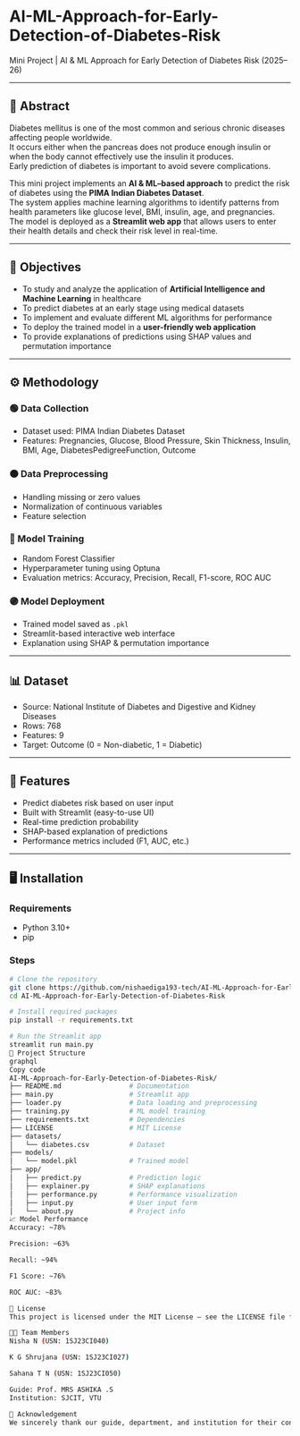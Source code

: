 # AI-ML-Approach-for-Early-Detection-of-Diabetes-Risk
Mini Project | AI & ML Approach for Early Detection of Diabetes Risk (2025–26)

---

## 📖 Abstract

Diabetes mellitus is one of the most common and serious chronic diseases affecting people worldwide.  
It occurs either when the pancreas does not produce enough insulin or when the body cannot effectively use the insulin it produces.  
Early prediction of diabetes is important to avoid severe complications.

This mini project implements an **AI & ML–based approach** to predict the risk of diabetes using the **PIMA Indian Diabetes Dataset**.  
The system applies machine learning algorithms to identify patterns from health parameters like glucose level, BMI, insulin, age, and pregnancies.  
The model is deployed as a **Streamlit web app** that allows users to enter their health details and check their risk level in real-time.

---

## 🎯 Objectives

- To study and analyze the application of **Artificial Intelligence and Machine Learning** in healthcare  
- To predict diabetes at an early stage using medical datasets  
- To implement and evaluate different ML algorithms for performance  
- To deploy the trained model in a **user-friendly web application**  
- To provide explanations of predictions using SHAP values and permutation importance

---

## ⚙️ Methodology

### 🟢 Data Collection
- Dataset used: PIMA Indian Diabetes Dataset  
- Features: Pregnancies, Glucose, Blood Pressure, Skin Thickness, Insulin, BMI, Age, DiabetesPedigreeFunction, Outcome

### 🟠 Data Preprocessing
- Handling missing or zero values  
- Normalization of continuous variables  
- Feature selection

### 🔵 Model Training
- Random Forest Classifier  
- Hyperparameter tuning using Optuna  
- Evaluation metrics: Accuracy, Precision, Recall, F1-score, ROC AUC

### 🟣 Model Deployment
- Trained model saved as `.pkl`  
- Streamlit-based interactive web interface  
- Explanation using SHAP & permutation importance

---

## 📊 Dataset

- Source: National Institute of Diabetes and Digestive and Kidney Diseases  
- Rows: 768  
- Features: 9  
- Target: Outcome (0 = Non-diabetic, 1 = Diabetic)

---

## 🚀 Features

- Predict diabetes risk based on user input  
- Built with Streamlit (easy-to-use UI)  
- Real-time prediction probability  
- SHAP-based explanation of predictions  
- Performance metrics included (F1, AUC, etc.)

---

## 🖥️ Installation

### Requirements

- Python 3.10+  
- pip

### Steps

```bash
# Clone the repository
git clone https://github.com/nishaediga193-tech/AI-ML-Approach-for-Early-Detection-of-Diabetes-Risk.git
cd AI-ML-Approach-for-Early-Detection-of-Diabetes-Risk

# Install required packages
pip install -r requirements.txt

# Run the Streamlit app
streamlit run main.py
📂 Project Structure
graphql
Copy code
AI-ML-Approach-for-Early-Detection-of-Diabetes-Risk/
├── README.md                 # Documentation
├── main.py                   # Streamlit app
├── loader.py                 # Data loading and preprocessing
├── training.py               # ML model training
├── requirements.txt          # Dependencies
├── LICENSE                   # MIT License
├── datasets/
│   └── diabetes.csv          # Dataset
├── models/
│   └── model.pkl             # Trained model
├── app/
│   ├── predict.py            # Prediction logic
│   ├── explainer.py          # SHAP explanations
│   ├── performance.py        # Performance visualization
│   ├── input.py              # User input form
│   └── about.py              # Project info
📈 Model Performance
Accuracy: ~78%

Precision: ~63%

Recall: ~94%

F1 Score: ~76%

ROC AUC: ~83%

📜 License
This project is licensed under the MIT License – see the LICENSE file for details.

👩‍💻 Team Members
Nisha N (USN: 1SJ23CI040)

K G Shrujana (USN: 1SJ23CI027)

Sahana T N (USN: 1SJ23CI050)

Guide: Prof. MRS ASHIKA .S
Institution: SJCIT, VTU

🙏 Acknowledgement
We sincerely thank our guide, department, and institution for their constant support and encouragement throughout the mini project.
